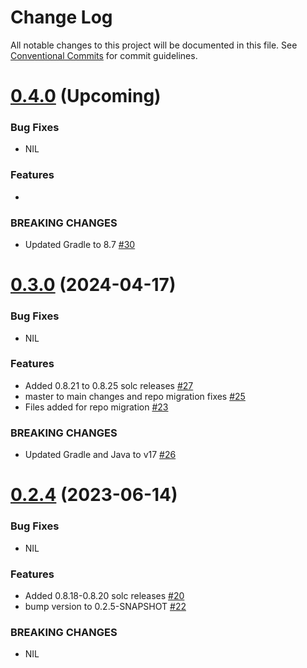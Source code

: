 # Change Log

All notable changes to this project will be documented in this file.
See [Conventional Commits](https://conventionalcommits.org) for commit guidelines.

# [0.4.0]() (Upcoming)

### Bug Fixes

* NIL

### Features

* 

### BREAKING CHANGES

* Updated Gradle to 8.7 [#30](https://github.com/hyperledger/web3j-sokt/pull/30)

# [0.3.0](https://github.com/hyperledger/web3j-sokt/releases/tag/v0.3.0) (2024-04-17)

### Bug Fixes

* NIL

### Features

* Added 0.8.21 to 0.8.25 solc releases [#27](https://github.com/web3j/web3j-sokt/pull/27)
* master to main changes and repo migration fixes [#25](https://github.com/hyperledger/web3j-sokt/pull/25)
* Files added for repo migration [#23](https://github.com/hyperledger/web3j-sokt/pull/23)

### BREAKING CHANGES

* Updated Gradle and Java to v17 [#26](https://github.com/hyperledger/web3j-sokt/pull/26)

# [0.2.4](https://github.com/web3j/web3j-sokt/releases/tag/v0.2.4) (2023-06-14)

### Bug Fixes

* NIL

### Features

* Added 0.8.18-0.8.20 solc releases [#20](https://github.com/web3j/web3j-sokt/pull/20)
* bump version to 0.2.5-SNAPSHOT [#22](https://github.com/web3j/web3j-sokt/pull/22)

### BREAKING CHANGES

* NIL